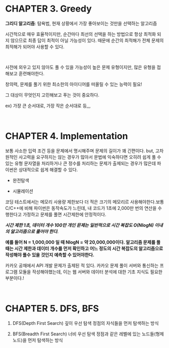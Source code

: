 # CHAPTER 3. Greedy 

**그리디 알고리즘**: 탐욕법, 현재 상황에서 가장 좋아보이는 것만을 선택하는 알고리즘

시간적으로 매우 효율적이지만, 순간마다 최선의 선택을 하는 방법으로 항상 최적화 되지 않으므로 최종 답이 최적이 아닐 가능성이 있다.
때문에 순간의 최적해가 전체 문제의 최적해가 되어야 사용할 수 있다.

<br>

사전에 외우고 있지 않아도 풀 수 있을 가능성이 높은 문제 유형이지만, 많은 유형을 접해보고 훈련해야한다.

창의력, 문제를 풀기 위한 최소한의 아이디어를 떠올릴 수 있는 능력이 필요!

그 대상이 무엇인지 고민해보고 푸는 것이 중요하다.

ex) 가장 큰 순서대로, 가장 작은 순서대로 등,,,

<br>


# CHAPTER 4. Implementation

보통 사소한 입력 조건 등을 문제에서 명시해주며 문제의 길이가 꽤 긴편이다. 
but, 고차원적인 사고력을 요구하지는 않는 경우가 많아서 문법에 익숙하다면 오히려 쉽게 풀 수 있는 유형
문자열을 처리하거나 큰 정수를 처리하는 문제가 출제되는 경우가 많은데 파이썬은 상대적으로 쉽게 해결할 수 있다.

- 완전탐색

- 시뮬레이션

코딩 테스트에서는 메모리 사용량 제한보다 더 적은 크기의 메모리르 사용해야한다.보통 C/C++에 비해 파이썬은 동작속도가 느린데, 내 코드가 1초에 2,000만 번의 연산을 수행한다고 가정하고 문제를 풀면 시간제한에 안정적이다.

***시간 제한 1초, 데이터 개수 100만 개인 문제는 일반적으로 시간 복잡도 O(NlogN) 이내의 알고리즘으로 풀어야 한다.***

**예를 들어 N = 1,000,000 일 때 NlogN = 약 20,000,000이다. 알고리즘 문제를 풀때는 시간 제한과 데이터 개수를 먼저 확인하고 어느 정도의 시간 복잡도의 알고리즘으로 작성해야 풀수 있을 것인지 예측할 수 있어야한다.**

카카오 공채에서 API 개발 문제가 출제된 적 있다. 카카오 문제 풀이 서버와 통신하는 프로그램 모듈을 작성해야했는데, 이는 웹 서버와 데이터 분석에 대한 기초 지식도 필요한 부분이다.!

<br>

# CHAPTER 5. DFS, BFS

1. DFS(Depth First Search) 깊이 우선 탐색
정점의 자식들을 먼저 탐색하는 방식

2. BFS(Breadth First Search) 너비 우선 탐색
정점과 같은 레벨에 있는 노드들(형제 노드)을 먼저 탐색하는 방식